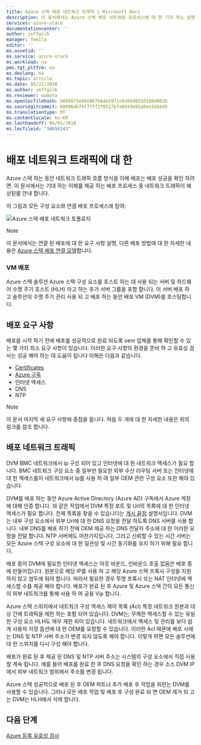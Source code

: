 ```yaml
---
title: Azure 스택 배포 네트워크 트래픽 | Microsoft Docs
description: 이 문서에서는 Azure 스택 배포 네트워킹 프로세스에 대 한 기대 하는 설명 합니다.
services: azure-stack
documentationcenter: ''
author: jeffgilb
manager: femila
editor: ''
ms.assetid: ''
ms.service: azure-stack
ms.workload: na
pms.tgt_pltfrm: na
ms.devlang: na
ms.topic: article
ms.date: 05/21/2018
ms.author: jeffgilb
ms.reviewer: wamota
ms.openlocfilehash: b808875e66e867b84e2971c6a5bd031d108d003b
ms.sourcegitcommit: 680964b75f7fff2f0517b7a0d43e01a9ee3da445
ms.translationtype: MT
ms.contentlocale: ko-KR
ms.lasthandoff: 06/01/2018
ms.locfileid: "34656143"
---
```

# <a name="about-deployment-network-traffic"></a>배포 네트워크 트래픽에 대 한
Azure 스택 하는 동안 네트워크 트래픽 흐름 방식을 이해 배포는 배포 성공을 확인 하려면. 이 문서에서는 기대 하는 이해를 제공 하는 배포 프로세스 중 네트워크 트래픽이 예상된를 안내 합니다.

이 그림과 모든 구성 요소와 연결 배포 프로세스에 참여:

![Azure 스택 배포 네트워크 토폴로지](media/deployment-networking/figure1.png)

> [!NOTE]
> 이 문서에서는 연결 된 배포에 대 한 요구 사항 설명, 다른 배포 방법에 대 한 자세한 내용은 [Azure 스택 배포 연결 모델](azure-stack-connection-models.md)합니다.

### <a name="the-deployment-vm"></a>VM 배포
Azure 스택 솔루션 Azure 스택 구성 요소를 호스트 하는 데 사용 되는 서버 및 하드웨어 수명 주기 호스트 (HLH) 라고 하는 추가 서버 그룹을 포함 합니다. 이 서버 배포 하 고 솔루션의 수명 주기 관리 사용 되 고 배포 하는 동안 배포 VM (DVM)를 호스팅합니다.

## <a name="deployment-requirements"></a>배포 요구 사항
배포를 시작 하기 전에 배포를 성공적으로 완료 되도록 oem 업체를 통해 확인할 수 있는 몇 가지 최소 요구 사항이 있습니다. 이러한 요구 사항의 환경을 준비 하 고 유효성 검사는 성공 해야 하는 데 도움이 됩니다 이해은 다음과 같습니다.

-   [Certificates](azure-stack-pki-certs.md)
-   [Azure 구독](https://azure.microsoft.com/free/?b=17.06)
-   인터넷 액세스
-   DNS
-   NTP

> [!NOTE]
> 이 문서 마지막 세 요구 사항에 중점을 둡니다. 처음 두 개에 대 한 자세한 내용은 위의 링크를 참조 합니다.

## <a name="deployment-network-traffic"></a>배포 네트워크 트래픽
DVM BMC 네트워크에서 ip 구성 되어 있고 인터넷에 대 한 네트워크 액세스가 필요 합니다. BMC 네트워크 구성 요소 중 일부만 필요한 외부 수신 라우팅 서버 또는 인터넷에 대 한 액세스를이 네트워크에서 Ip를 사용 하 여 일부 OEM 관련 구성 요소 또한 해야 있습니다.

DVM를 배포 하는 동안 Azure Active Directory (Azure AD) 구독에서 Azure 계정에 대해 인증 합니다. 와 같은 작업에서 DVM 특정 포트 및 Url의 목록에 대 한 인터넷 액세스가 필요 합니다. 전체 목록을 찾을 수 있습니다는 [게시 끝점](azure-stack-integrate-endpoints.md) 설명서입니다. DVM는 내부 구성 요소에서 외부 Url에 대 한 DNS 요청을 전달 하도록 DNS 서버를 사용 합니다. 내부 DNS를 배포 하기 전에 OEM 제공 하는 DNS 전달자 주소에 대 한 이러한 요청을 전달 합니다. NTP 서버에도 마찬가지입니다, 그리고 신뢰할 수 있는 시간 서버는 모든 Azure 스택 구성 요소에 대 한 일관성 및 시간 동기화를 유지 하기 위해 필요 합니다.

배포 중의 DVM에 필요한 인터넷 액세스는 아웃 바운드, 인바운드 호출 없음은 배포 중에 만들어집니다. 원본으로 해당 IP를 사용 하 고 해당 Azure 스택 프록시 구성을 지원 하지 않고 염두에 둬야 합니다. 따라서 필요한 경우 투명 프록시 또는 NAT 인터넷에 액세스할 수를 제공 해야 합니다. 배포가 완료 된 후 Azure 및 Azure 스택 간의 모든 통신이 외부 네트워크를 통해 사용 하 여 공용 Vip 합니다.

Azure 스택 스위치에서 네트워크 구성 액세스 제어 목록 (Acl) 특정 네트워크 원본과 대상 간에 트래픽을 제한 하는 포함 되어 있습니다. DVM는; 무제한 액세스할 수 있는 유일한 구성 요소 HLH도 매우 제한 되어 있습니다. 네트워크에서 액세스 및 관리를 보다 쉽게 사용자 지정 옵션에 대 한 OEM를 요청할 수 있습니다. 이러한 Acl 때문에 배포 시에는 DNS 및 NTP 서버 주소가 변경 되지 않도록 해야 합니다. 이렇게 하면 모든 솔루션에 대 한 스위치를 다시 구성 해야 합니다.

배포가 완료 된 후 제공 된 DNS 및 NTP 서버 주소는 시스템의 구성 요소에서 직접 사용할 계속 됩니다. 예를 들어 배포를 완료 한 후 DNS 요청을 확인 하는 경우 소스 DVM IP에서 외부 네트워크 범위에서 주소를 변경 됩니다.

Azure 스택 성공적으로 배포 된 후 OEM 파트너 추가 배포 후 작업을 위한는 DVM를 사용할 수 있습니다. 그러나 모든 배포 작업 및 배포 후 구성 완료 되 면 OEM 제거 되 고는 DVM는 HLH에서 삭제 합니다.

## <a name="next-steps"></a>다음 단계
[Azure 등록 유효성 검사](azure-stack-validate-registration.md)
